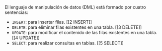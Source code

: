 
El lenguaje de manipulación de datos (DML) está formado por cuatro sentencias:

* `INSERT`: para insertar filas. [[2 INSERT]]
* `DELETE`: para eliminar filas existentes en una tabla. [[3 DELETE]]
* `UPDATE`: para modificar el contenido de las filas existentes en una tabla. [[4 UPDATE]]
* `SELECT`: para realizar consultas en tablas. [[5 SELECT]]
